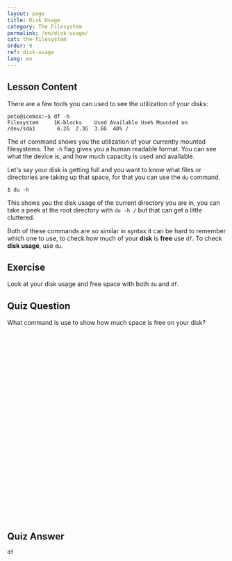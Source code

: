 ```yaml
---
layout: page
title: Disk Usage
category: The Filesystem
permalink: /en/disk-usage/
cat: the-filesystem
order: 9
ref: disk-usage
lang: en
---
```


## Lesson Content

There are a few tools you can used to see the utilization of your disks: 

```
pete@icebox:~$ df -h
Filesystem     1K-blocks    Used Available Use% Mounted on
/dev/sda1       6.2G  2.3G  3.6G  40% /
```

The `df` command shows you the utilization of your currently mounted filesystems. The `-h` flag gives you a human readable format. You can see what the device is, and how much capacity is used and available. 

Let's say your disk is getting full and you want to know what files or directories are taking up that space, for that you can use the `du` command. 

`$ du -h`

This shows you the disk usage of the current directory you are in, you can take a peek at the root directory with `du -h /` but that can get a little cluttered.

Both of these commands are so similar in syntax it can be hard to remember which one to use, to check how much of your **disk** is **free** use `df`. To check **disk usage**, use `du`. 

## Exercise

Look at your disk usage and free space with both `du` and `df`. 

## Quiz Question

What command is use to show how much space is free on your disk?  
<br /><br /><br /><br /><br /><br /><br /><br /><br /><br /><br /><br /><br /><br /><br /><br /><br /><br /><br /><br /><br /><br /><br /><br /><br /><br />
## Quiz Answer

`df`
